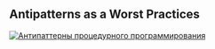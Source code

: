 ## Antipatterns as a Worst Practices

[![Антипаттерны процедурного программирования](https://img.youtube.com/vi/cTv7V22mkwE/0.jpg)](https://youtu.be/cTv7V22mkwE)
